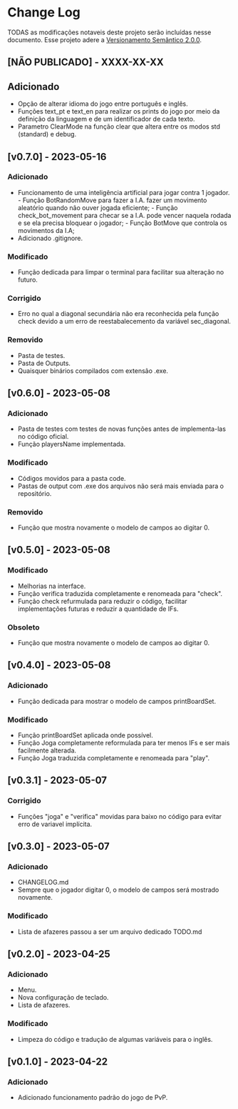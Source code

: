 # Change Log

TODAS as modificações notaveis deste projeto serão incluídas nesse documento.
Esse projeto adere a [Versionamento Semântico 2.0.0](https://semver.org/spec/v2.0.0.html).

## [NÃO PUBLICADO] - XXXX-XX-XX

## Adicionado
 - Opção de alterar idioma do jogo entre português e inglês.
 - Funções text_pt e text_en para realizar os prints do jogo por meio da definição da linguagem e de um identificador de cada texto.
 - Parametro ClearMode na função clear que altera entre os modos std (standard) e debug.

## [v0.7.0] - 2023-05-16

### Adicionado
 - Funcionamento de uma inteligência artificial para jogar contra 1 jogador.
        - Função BotRandomMove para fazer a I.A. fazer um movimento aleatório quando não ouver jogada eficiente;
        - Função check_bot_movement para checar se a I.A. pode vencer naquela rodada e se ela precisa bloquear o jogador;
        - Função BotMove que controla os movimentos da I.A;
 - Adicionado .gitignore.

### Modificado
 - Função dedicada para limpar o terminal para facilitar sua alteração no futuro.

### Corrigido
 - Erro no qual a diagonal secundária não era reconhecida pela função check devido a um erro de reestabalecemento da variável sec_diagonal.

### Removido
 - Pasta de testes.
 - Pasta de Outputs.
 - Quaisquer binários compilados com extensão .exe.

## [v0.6.0] - 2023-05-08

### Adicionado
 - Pasta de testes com testes de novas funções antes de implementa-las no código oficial.
 - Função playersName implementada.

### Modificado
 - Códigos movidos para a pasta code.
 - Pastas de output com .exe dos arquivos não será mais enviada para o repositório.

### Removido
 - Função que mostra novamente o modelo de campos ao digitar 0.

## [v0.5.0] - 2023-05-08

### Modificado
 - Melhorias na interface.
 - Função verifica traduzida completamente e renomeada para "check".
 - Função check refurmulada para reduzir o código, facilitar implementações futuras e reduzir a quantidade de IFs.

 ### Obsoleto
 - Função que mostra novamente o modelo de campos ao digitar 0.

## [v0.4.0] - 2023-05-08

### Adicionado
 - Função dedicada para mostrar o modelo de campos printBoardSet.

### Modificado
 - Função printBoardSet aplicada onde possível.
 - Função Joga completamente reformulada para ter menos IFs e ser mais facilmente alterada.
 - Função Joga traduzida completamente e renomeada para "play".

## [v0.3.1] - 2023-05-07

### Corrigido
 - Funções "joga" e "verifica" movidas para baixo no código para evitar erro de variavel implícita.

## [v0.3.0] - 2023-05-07

### Adicionado
 - CHANGELOG.md
 - Sempre que o jogador digitar 0, o modelo de campos será mostrado novamente.

### Modificado
 - Lista de afazeres passou a ser um arquivo dedicado TODO.md

## [v0.2.0] - 2023-04-25  
 
### Adicionado
 - Menu.
 - Nova configuração de teclado.
 - Lista de afazeres.

### Modificado
 - Limpeza do código e tradução de algumas variáveis para o inglês.

## [v0.1.0] - 2023-04-22  

### Adicionado
 - Adicionado funcionamento padrão do jogo de PvP.  